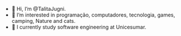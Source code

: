 - 👋 Hi, I’m @TalitaJugni.
- 👀 I’m interested in programação, computadores, tecnologia, games, camping, Nature and cats.
- 🌱 I currently study software engineering at Unicesumar.
